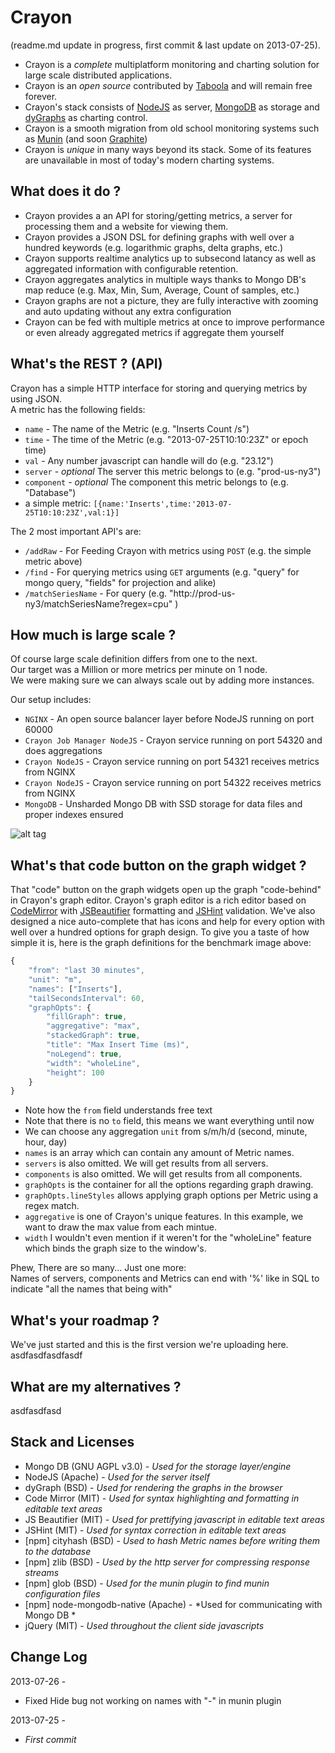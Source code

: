 Crayon
======

(readme.md update in progress, first commit & last update on 2013-07-25).  

* Crayon is a _complete_ multiplatform monitoring and charting solution for large scale distributed applications. 
* Crayon is an _open source_ contributed by [Taboola][] and will remain free forever.
* Crayon's stack consists of [NodeJS][] as server, [MongoDB][] as storage and [dyGraphs][] as charting control. 
* Crayon is a smooth migration from old school monitoring systems such as [Munin][] (and soon [Graphite][])
* Crayon is _unique_ in many ways beyond its stack. Some of its features are unavailable in most of today's modern charting systems.

[Taboola]: http://www.taboola.com
[NodeJS]: http://nodejs.org
[MongoDB]: https://github.com/mongodb/mongo
[dyGraphs]: http://dygraphs.com
[Graphite]: https://github.com/graphite-project
[Munin]: http://munin-monitoring.org/

What does it do ?
-----------------

* Crayon provides a an API for storing/getting metrics, a server for processing them and a website for viewing them.
* Crayon provides a JSON DSL for defining graphs with well over a hundred keywords (e.g. logarithmic graphs, delta graphs, etc.)
* Crayon supports realtime analytics up to subsecond latancy as well as aggregated information with configurable retention.
* Crayon aggregates analytics in multiple ways thanks to Mongo DB's map reduce (e.g. Max, Min, Sum, Average, Count of samples, etc.)
* Crayon graphs are not a picture, they are fully interactive with zooming and auto updating without any extra configuration
* Crayon can be fed with multiple metrics at once to improve performance or even already aggregated metrics if aggregate them yourself

What's the REST ? (API)
-----------------------

Crayon has a simple HTTP interface for storing and querying metrics by using JSON.  
A metric has the following fields:  

* `name` - The name of the Metric (e.g. "Inserts Count /s")
* `time` - The time of the Metric (e.g. "2013-07-25T10:10:23Z" or epoch time)
* `val` - Any number javascript can handle will do (e.g. "23.12")
* `server` - *optional* The server this metric belongs to (e.g. "prod-us-ny3")
* `component` - *optional* The component this metric belongs to (e.g. "Database")
* a simple metric: `[{name:'Inserts',time:'2013-07-25T10:10:23Z',val:1}]`

The 2 most important API's are:
* `/addRaw` - For Feeding Crayon with metrics using `POST` (e.g. the simple metric above)
* `/find` - For querying metrics using `GET` arguments (e.g. "query" for mongo query, "fields" for projection and alike)
* `/matchSeriesName` - For query (e.g. "http://prod-us-ny3/matchSeriesName?regex=cpu" )

How much is large scale ?
-------------------------

Of course large scale definition differs from one to the next.  
Our target was a Million or more metrics per minute on 1 node.  
We were making sure we can always scale out by adding more instances.  

Our setup includes:  
* `NGINX` - An open source balancer layer before NodeJS running on port 60000
* `Crayon Job Manager NodeJS` - Crayon service running on port 54320 and does aggregations
* `Crayon NodeJS` - Crayon service running on port 54321 receives metrics from NGINX
* `Crayon NodeJS` - Crayon service running on port 54322 receives metrics from NGINX
* `MongoDB` - Unsharded Mongo DB with SSD storage for data files and proper indexes ensured

![alt tag](https://raw.github.com/shai-d/crayon/master/docs/images/Bemchmark.png)

What's that code button on the graph widget ?
---------------------------------------------

That "code" button on the graph widgets open up the graph "code-behind" in Crayon's graph editor. Crayon's graph editor is a rich editor based on [CodeMirror][] with [JSBeautifier][] formatting and [JSHint][] validation. We've also designed a nice auto-complete that has icons and help for every option with well over a hundred options for graph design. To give you a taste of how simple it is, here is the graph definitions for the benchmark image above:

```javascript
{
    "from": "last 30 minutes",
    "unit": "m",
    "names": ["Inserts"],
	"tailSecondsInterval": 60,
    "graphOpts": {
        "fillGraph": true,
        "aggregative": "max",
        "stackedGraph": true,
        "title": "Max Insert Time (ms)",
		"noLegend": true,
        "width": "wholeLine",
        "height": 100
    }
}
```

* Note how the `from` field understands free text
* Note that there is no `to` field, this means we want everything until now
* We can choose any aggregation `unit` from s/m/h/d (second, minute, hour, day)
* `names` is an array which can contain any amount of Metric names.
* `servers` is also omitted. We will get results from all servers.
* `components` is also omitted. We will get results from all components.
* `graphOpts` is the container for all the options regarding graph drawing.
* `graphOpts.lineStyles` allows applying graph options per Metric using a regex match.
* `aggregative` is one of Crayon's unique features. In this example, we want to draw the max value from each mintue.
* `width` I wouldn't even mention if it weren't for the "wholeLine" feature which binds the graph size to the window's.

Phew, There are so many... Just one more:  
Names of servers, components and Metrics can end with '%' like in SQL to indicate "all the names that being with"

[CodeMirror]: https://github.com/marijnh/CodeMirror
[JSHint]: https://github.com/jshint/jshint
[JSBeautifier]: https://github.com/einars/js-beautify

What's your roadmap ?
---------------------

We've just started and this is the first version we're uploading here.  
asdfasdfasdfasdf

What are my alternatives ?
--------------------------

asdfasdfasd

Stack and Licenses
------------------

* Mongo DB (GNU AGPL v3.0) - 
*Used for the storage layer/engine*
* NodeJS (Apache) - 
*Used for the server itself*
* dyGraph (BSD) - 
*Used for rendering the graphs in the browser*
* Code Mirror (MIT) - 
*Used for syntax highlighting and formatting in editable text areas*
* JS Beautifier (MIT) - 
*Used for prettifying javascript in editable text areas*
* JSHint (MIT) - 
*Used for syntax correction in editable text areas*
* [npm] cityhash (BSD) - 
*Used to hash Metric names before writing them to the database*
* [npm] zlib (BSD) - 
*Used by the http server for compressing response streams*
* [npm] glob (BSD) - 
*Used for the munin plugin to find munin configuration files*
* [npm] node-mongodb-native (Apache) - 
*Used for communicating with Mongo DB *
* jQuery (MIT) - 
*Used throughout the client side javascripts*

Change Log
----------

2013-07-26 - 
* Fixed Hide bug not working on names with "-" in munin plugin

2013-07-25 - 
* *First commit*
